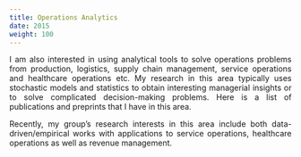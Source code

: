 ```yaml
---
title: Operations Analytics
date: 2015
weight: 100
---
```



<!--more-->

<DIV align="justify">

I am also interested in using analytical tools to solve operations problems from production, logistics, supply chain management, service operations and healthcare operations etc. My research in this area typically uses stochastic models and statistics to obtain interesting managerial insights or to solve complicated decision-making problems. Here is a list of publications and preprints that I have in this area.

Recently, my group’s research interests in this area include both data-driven/empirical works with applications to service operations, healthcare operations as well as revenue management.

</DIV>
